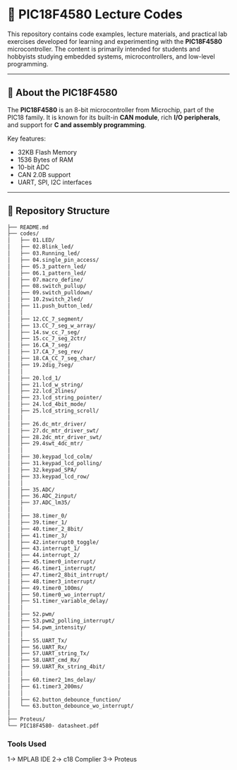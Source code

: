 # 📘 PIC18F4580 Lecture Codes

This repository contains code examples, lecture materials, and practical lab exercises developed for learning and experimenting with the **PIC18F4580** microcontroller. The content is primarily intended for students and hobbyists studying embedded systems, microcontrollers, and low-level programming.

---

## 🧠 About the PIC18F4580

The **PIC18F4580** is an 8-bit microcontroller from Microchip, part of the PIC18 family. It is known for its built-in **CAN module**, rich **I/O peripherals**, and support for **C and assembly programming**.

Key features:
- 32KB Flash Memory
- 1536 Bytes of RAM
- 10-bit ADC
- CAN 2.0B support
- UART, SPI, I2C interfaces

---

## 📁 Repository Structure

```bash
├── README.md
├── codes/
│   ├── 01.LED/
│   ├── 02.Blink_led/
│   ├── 03.Running_led/
│   ├── 04.single_pin_access/
│   ├── 05.3_pattern_led/
│   ├── 06.1_pattern_led/
│   ├── 07.macro_define/
│   ├── 08.switch_pullup/
│   ├── 09.switch_pulldown/
│   ├── 10.2switch_2led/
│   ├── 11.push_button_led/
│   │
│   ├── 12.CC_7_segment/
│   ├── 13.CC_7_seg_w_array/
│   ├── 14.sw_cc_7_seg/
│   ├── 15.cc_7_seg_2ctr/
│   ├── 16.CA_7_seg/
│   ├── 17.CA_7_seg_rev/
│   ├── 18.CA_CC_7_seg_char/
│   ├── 19.2dig_7seg/
│   │
│   ├── 20.lcd_1/
│   ├── 21.lcd_w_string/
│   ├── 22.lcd_2lines/
│   ├── 23.lcd_string_pointer/
│   ├── 24.lcd_4bit_mode/
│   ├── 25.lcd_string_scroll/
│   │
│   ├── 26.dc_mtr_driver/
│   ├── 27.dc_mtr_driver_swt/
│   ├── 28.2dc_mtr_driver_swt/
│   ├── 29.4swt_4dc_mtr/
│   │
│   ├── 30.keypad_lcd_colm/
│   ├── 31.keypad_lcd_polling/
│   ├── 32.keypad_SPA/
│   ├── 33.keypad_lcd_row/
│   │
│   ├── 35.ADC/
│   ├── 36.ADC_2input/
│   ├── 37.ADC_lm35/
│   │
│   ├── 38.timer_0/
│   ├── 39.timer_1/
│   ├── 40.timer_2_8bit/
│   ├── 41.timer_3/
│   ├── 42.interrupt0_toggle/
│   ├── 43.interrupt_1/
│   ├── 44.interrupt_2/
│   ├── 45.timer0_interrupt/
│   ├── 46.timer1_interrupt/
│   ├── 47.timer2_8bit_intrrupt/
│   ├── 48.timer3_interrupt/
│   ├── 49.timer0_100ms/
│   ├── 50.timer0_wo_interrupt/
│   ├── 51.timer_variable_delay/
│   │
│   ├── 52.pwm/
│   ├── 53.pwm2_polling_interrupt/
│   ├── 54.pwm_intensity/
│   │
│   ├── 55.UART_Tx/
│   ├── 56.UART_Rx/
│   ├── 57.UART_string_Tx/
│   ├── 58.UART_cmd_Rx/
│   ├── 59.UART_Rx_string_4bit/
│   │
│   ├── 60.timer2_1ms_delay/
│   ├── 61.timer3_200ms/
│   │
│   ├── 62.button_debounce_function/
│   └── 63.button_debounce_wo_interrupt/
│
├── Proteus/
└── PIC18F4580- datasheet.pdf
```

### Tools Used
1-> MPLAB IDE
2-> c18 Complier
3-> Proteus

